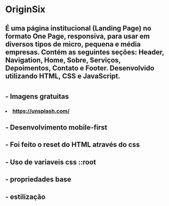 # OriginSix 

## É uma página institucional (Landing Page) no formato One Page, responsiva, para usar em diversos tipos de micro, pequena e média empresas. Contém as seguintes seções: Header, Navigation, Home, Sobre, Serviços, Depoimentos, Contato e Footer. Desenvolvido utilizando HTML, CSS e JavaScript.

#
## - Imagens gratuitas
### <li> https://unsplash.com/

## - Desenvolvimento mobile-first
## - Foi feito o reset do HTML através do css
## - Uso de variaveis css ::root
## - propriedades base
## - estilização